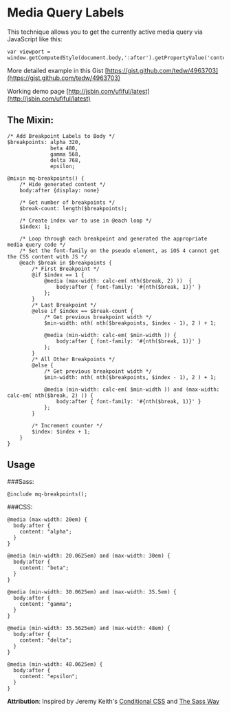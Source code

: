 # Media Query Labels

This technique allows you to get the currently active media query via JavaScript like this:

	var viewport = window.getComputedStyle(document.body,':after').getPropertyValue('content')

More detailed example in this Gist [https://gist.github.com/tedw/4963703](https://gist.github.com/tedw/4963703)

Working demo page [http://jsbin.com/ufiful/latest](http://jsbin.com/ufiful/latest)

## The Mixin:

	/* Add Breakpoint Labels to Body */
	$breakpoints: alpha 320,
	              beta 480,
	              gamma 568,
	              delta 768,
	              epsilon;

	@mixin mq-breakpoints() {
		/* Hide generated content */
		body:after {display: none}
	
		/* Get number of breakpoints */
		$break-count: length($breakpoints);
	
		/* Create index var to use in @each loop */
		$index: 1;
	
		/* Loop through each breakpoint and generated the appropriate media query code */
		/* Set the font-family on the pseudo element, as iOS 4 cannot get the CSS content with JS */
		@each $break in $breakpoints {
			/* First Breakpoint */
			@if $index == 1 {
				@media (max-width: calc-em( nth($break, 2) ))  {
					body:after { font-family: '#{nth($break, 1)}' }
				};
			}
			/* Last Breakpoint */
			@else if $index == $break-count {
				/* Get previous breakpoint width */
				$min-width: nth( nth($breakpoints, $index - 1), 2 ) + 1;
			
				@media (min-width: calc-em( $min-width )) {
					body:after { font-family: '#{nth($break, 1)}' }
				};
			}
			/* All Other Breakpoints */
			@else {
				/* Get previous breakpoint width */
				$min-width: nth( nth($breakpoints, $index - 1), 2 ) + 1;
			
				@media (min-width: calc-em( $min-width )) and (max-width: calc-em( nth($break, 2) )) {
					body:after { font-family: '#{nth($break, 1)}' }
				};
			}
		
			/* Increment counter */
			$index: $index + 1;
		}
	}


## Usage

###Sass:

	@include mq-breakpoints();

###CSS:

	@media (max-width: 20em) {
	  body:after {
	    content: "alpha";
	  }
	}

	@media (min-width: 20.0625em) and (max-width: 30em) {
	  body:after {
	    content: "beta";
	  }
	}

	@media (min-width: 30.0625em) and (max-width: 35.5em) {
	  body:after {
	    content: "gamma";
	  }
	}

	@media (min-width: 35.5625em) and (max-width: 48em) {
	  body:after {
	    content: "delta";
	  }
	}

	@media (min-width: 48.0625em) {
	  body:after {
	    content: "epsilon";
	  }
	}

**Attribution**: Inspired by Jeremy Keith's [Conditional CSS](http://adactio.com/journal/5429/) and [The Sass Way](http://thesassway.com/intermediate/responsive-web-design-in-sass-using-media-queries-in-sass-32)